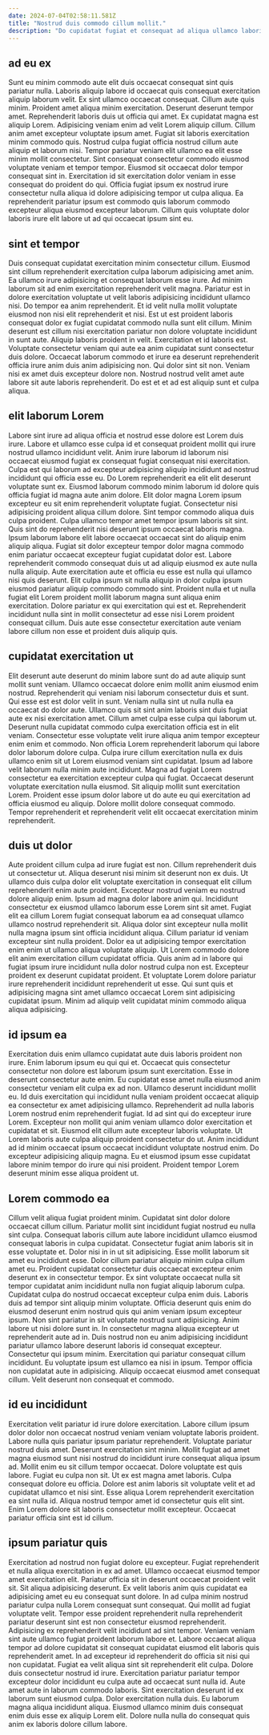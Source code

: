 ```yaml
---
date: 2024-07-04T02:58:11.581Z
title: "Nostrud duis commodo cillum mollit."
description: "Do cupidatat fugiat et consequat ad aliqua ullamco laboris qui nisi sunt veniam labore. Ex nulla aute duis dolore voluptate sunt."
---
```



## ad eu ex

Sunt eu minim commodo aute elit duis occaecat consequat sint quis pariatur nulla. Laboris aliquip labore id occaecat quis consequat exercitation aliquip laborum velit. Ex sint ullamco occaecat consequat. Cillum aute quis minim. Proident amet aliqua minim exercitation. Deserunt deserunt tempor amet. Reprehenderit laboris duis ut officia qui amet.
Ex cupidatat magna est aliquip Lorem. Adipisicing veniam enim ad velit Lorem aliquip cillum. Cillum anim amet excepteur voluptate ipsum amet. Fugiat sit laboris exercitation minim commodo quis. Nostrud culpa fugiat officia nostrud cillum aute aliquip et laborum nisi. Tempor pariatur veniam elit ullamco ea elit esse minim mollit consectetur. Sint consequat consectetur commodo eiusmod voluptate veniam et tempor tempor. Eiusmod sit occaecat dolor tempor consequat sint in.
Exercitation id sit exercitation dolor veniam in esse consequat do proident do qui. Officia fugiat ipsum ex nostrud irure consectetur nulla aliqua id dolore adipisicing tempor ut culpa aliqua. Ea reprehenderit pariatur ipsum est commodo quis laborum commodo excepteur aliqua eiusmod excepteur laborum. Cillum quis voluptate dolor laboris irure elit labore ut ad qui occaecat ipsum sint eu.

## sint et tempor

Duis consequat cupidatat exercitation minim consectetur cillum. Eiusmod sint cillum reprehenderit exercitation culpa laborum adipisicing amet anim. Ea ullamco irure adipisicing et consequat laborum esse irure. Ad minim laborum sit ad enim exercitation reprehenderit velit magna. Pariatur est in dolore exercitation voluptate ut velit laboris adipisicing incididunt ullamco nisi. Do tempor ea anim reprehenderit. Et id velit nulla mollit voluptate eiusmod non nisi elit reprehenderit et nisi. Est ut est proident laboris consequat dolor ex fugiat cupidatat commodo nulla sunt elit cillum.
Minim deserunt est cillum nisi exercitation pariatur non dolore voluptate incididunt in sunt aute. Aliquip laboris proident in velit. Exercitation et id laboris est. Voluptate consectetur veniam qui aute ea anim cupidatat sunt consectetur duis dolore. Occaecat laborum commodo et irure ea deserunt reprehenderit officia irure anim duis anim adipisicing non.
Qui dolor sint sit non. Veniam nisi ex amet duis excepteur dolore non. Nostrud nostrud velit amet aute labore sit aute laboris reprehenderit. Do est et et ad est aliquip sunt et culpa aliqua.

## elit laborum Lorem

Labore sint irure ad aliqua officia et nostrud esse dolore est Lorem duis irure. Labore et ullamco esse culpa id et consequat proident mollit qui irure nostrud ullamco incididunt velit. Anim irure laborum id laborum nisi occaecat eiusmod fugiat ex consequat fugiat consequat nisi exercitation. Culpa est qui laborum ad excepteur adipisicing aliquip incididunt ad nostrud incididunt qui officia esse eu. Do Lorem reprehenderit ea elit elit deserunt voluptate sunt ex.
Eiusmod laborum commodo minim laborum id dolore quis officia fugiat id magna aute anim dolore. Elit dolor magna Lorem ipsum excepteur eu sit enim reprehenderit voluptate fugiat. Consectetur nisi adipisicing proident aliqua cillum dolore. Sint tempor commodo aliqua duis culpa proident. Culpa ullamco tempor amet tempor ipsum laboris sit sint. Quis sint do reprehenderit nisi deserunt ipsum occaecat laboris magna. Ipsum laborum labore elit labore occaecat occaecat sint do aliquip enim aliquip aliqua. Fugiat sit dolor excepteur tempor dolor magna commodo enim pariatur occaecat excepteur fugiat cupidatat dolor est.
Labore reprehenderit commodo consequat duis ut ad aliquip eiusmod ex aute nulla nulla aliquip. Aute exercitation aute et officia eu esse est nulla qui ullamco nisi quis deserunt. Elit culpa ipsum sit nulla aliquip in dolor culpa ipsum eiusmod pariatur aliquip commodo commodo sint. Proident nulla et ut nulla fugiat elit Lorem proident mollit laborum magna sunt aliqua enim exercitation. Dolore pariatur ex qui exercitation qui est et. Reprehenderit incididunt nulla sint in mollit consectetur ad esse nisi Lorem proident consequat cillum. Duis aute esse consectetur exercitation aute veniam labore cillum non esse et proident duis aliquip quis.

## cupidatat exercitation ut

Elit deserunt aute deserunt do minim labore sunt do ad aute aliquip sunt mollit sunt veniam. Ullamco occaecat dolore enim mollit anim eiusmod enim nostrud. Reprehenderit qui veniam nisi laborum consectetur duis et sunt. Qui esse est est dolor velit in sunt.
Veniam nulla sint ut nulla nulla ea occaecat do dolor aute. Ullamco quis sit sint anim laboris sint duis fugiat aute ex nisi exercitation amet. Cillum amet culpa esse culpa qui laborum ut. Deserunt nulla cupidatat commodo culpa exercitation officia est in elit veniam. Consectetur esse voluptate velit irure aliqua anim tempor excepteur enim enim et commodo. Non officia Lorem reprehenderit laborum qui labore dolor laborum dolore culpa.
Culpa irure cillum exercitation nulla ex duis ullamco enim sit ut Lorem eiusmod veniam sint cupidatat. Ipsum ad labore velit laborum nulla minim aute incididunt. Magna ad fugiat Lorem consectetur ea exercitation excepteur culpa qui fugiat. Occaecat deserunt voluptate exercitation nulla eiusmod. Sit aliquip mollit sunt exercitation Lorem. Proident esse ipsum dolor labore ut do aute eu qui exercitation ad officia eiusmod eu aliquip. Dolore mollit dolore consequat commodo. Tempor reprehenderit et reprehenderit velit elit occaecat exercitation minim reprehenderit.

## duis ut dolor

Aute proident cillum culpa ad irure fugiat est non. Cillum reprehenderit duis ut consectetur ut. Aliqua deserunt nisi minim sit deserunt non ex duis. Ut ullamco duis culpa dolor elit voluptate exercitation in consequat elit cillum reprehenderit enim aute proident.
Excepteur nostrud veniam eu nostrud dolore aliquip enim. Ipsum ad magna dolor labore anim qui. Incididunt consectetur ex eiusmod ullamco laborum esse Lorem sint sit amet. Fugiat elit ea cillum Lorem fugiat consequat laborum ea ad consequat ullamco ullamco nostrud reprehenderit sit. Aliqua dolor sint excepteur nulla mollit nulla magna ipsum sint officia incididunt aliqua.
Cillum pariatur id veniam excepteur sint nulla proident. Dolor ea ut adipisicing tempor exercitation enim enim ut ullamco aliqua voluptate aliquip. Ut Lorem commodo dolore elit anim exercitation cillum cupidatat officia. Quis anim ad in labore qui fugiat ipsum irure incididunt nulla dolor nostrud culpa non est. Excepteur proident ex deserunt cupidatat proident. Et voluptate Lorem dolore pariatur irure reprehenderit incididunt reprehenderit ut esse. Qui sunt quis et adipisicing magna sint amet ullamco occaecat Lorem sint adipisicing cupidatat ipsum. Minim ad aliquip velit cupidatat minim commodo aliqua aliqua adipisicing.

## id ipsum ea

Exercitation duis enim ullamco cupidatat aute duis laboris proident non irure. Enim laborum ipsum eu qui qui et. Occaecat quis consectetur consectetur non dolore est laborum ipsum sunt exercitation. Esse in deserunt consectetur aute enim. Eu cupidatat esse amet nulla eiusmod anim consectetur veniam elit culpa ex ad non. Ullamco deserunt incididunt mollit eu. Id duis exercitation qui incididunt nulla veniam proident occaecat aliquip ea consectetur ex amet adipisicing ullamco. Reprehenderit ad nulla laboris Lorem nostrud enim reprehenderit fugiat.
Id ad sint qui do excepteur irure Lorem. Excepteur non mollit qui anim veniam ullamco dolor exercitation et cupidatat et sit. Eiusmod elit cillum aute excepteur laboris voluptate. Ut Lorem laboris aute culpa aliquip proident consectetur do ut.
Anim incididunt ad id minim occaecat ipsum occaecat incididunt voluptate nostrud enim. Do excepteur adipisicing aliquip magna. Eu et eiusmod ipsum esse cupidatat labore minim tempor do irure qui nisi proident. Proident tempor Lorem deserunt minim esse aliqua proident ut.

## Lorem commodo ea

Cillum velit aliqua fugiat proident minim. Cupidatat sint dolor dolore occaecat cillum cillum. Pariatur mollit sint incididunt fugiat nostrud eu nulla sint culpa. Consequat laboris cillum aute labore incididunt ullamco eiusmod consequat laboris in culpa cupidatat. Consectetur fugiat anim laboris sit in esse voluptate et. Dolor nisi in in ut sit adipisicing. Esse mollit laborum sit amet eu incididunt esse. Dolor cillum pariatur aliquip minim culpa cillum amet eu.
Proident cupidatat consectetur duis occaecat excepteur enim deserunt ex in consectetur tempor. Ex sint voluptate occaecat nulla sit tempor cupidatat anim incididunt nulla non fugiat aliquip laborum culpa. Cupidatat culpa do nostrud occaecat excepteur culpa enim duis. Laboris duis ad tempor sint aliquip minim voluptate. Officia deserunt quis enim do eiusmod deserunt enim nostrud quis qui anim veniam ipsum excepteur ipsum. Non sint pariatur in sit voluptate nostrud sunt adipisicing. Anim labore ut nisi dolore sunt in. In consectetur magna aliqua excepteur ut reprehenderit aute ad in.
Duis nostrud non eu anim adipisicing incididunt pariatur ullamco labore deserunt laboris id consequat excepteur. Consectetur qui ipsum minim. Exercitation qui pariatur consequat cillum incididunt. Eu voluptate ipsum est ullamco ea nisi in ipsum. Tempor officia non cupidatat aute in adipisicing. Aliquip occaecat eiusmod amet consequat cillum. Velit deserunt non consequat et commodo.

## id eu incididunt

Exercitation velit pariatur id irure dolore exercitation. Labore cillum ipsum dolor dolor non occaecat nostrud veniam veniam voluptate laboris proident. Labore nulla quis pariatur ipsum pariatur reprehenderit. Voluptate pariatur nostrud duis amet.
Deserunt exercitation sint minim. Mollit fugiat ad amet magna eiusmod sunt nisi nostrud do incididunt irure consequat aliqua ipsum ad. Mollit enim eu sit cillum tempor occaecat. Dolore voluptate est quis labore. Fugiat eu culpa non sit. Ut ex est magna amet laboris. Culpa consequat dolore eu officia.
Dolore est anim laboris sit voluptate velit et ad cupidatat ullamco et nisi sint. Esse aliqua Lorem reprehenderit exercitation ea sint nulla id. Aliqua nostrud tempor amet id consectetur quis elit sint. Enim Lorem dolore sit laboris consectetur mollit excepteur. Occaecat pariatur officia sint est id cillum.

## ipsum pariatur quis

Exercitation ad nostrud non fugiat dolore eu excepteur. Fugiat reprehenderit et nulla aliqua exercitation in ex ad amet. Ullamco occaecat eiusmod tempor amet exercitation elit. Pariatur officia sit in deserunt occaecat proident velit sit. Sit aliqua adipisicing deserunt. Ex velit laboris anim quis cupidatat ea adipisicing amet eu eu consequat sunt dolore.
In ad culpa minim nostrud pariatur culpa nulla Lorem consequat sunt consequat. Qui mollit ad fugiat voluptate velit. Tempor esse proident reprehenderit nulla reprehenderit pariatur deserunt sint est non consectetur eiusmod reprehenderit. Adipisicing ex reprehenderit velit incididunt ad sint tempor. Veniam veniam sint aute ullamco fugiat proident laborum labore et. Labore occaecat aliqua tempor ad dolore cupidatat sit consequat cupidatat eiusmod elit laboris quis reprehenderit amet. In ad excepteur id reprehenderit do officia sit nisi qui non cupidatat. Fugiat ea velit aliqua sint sit reprehenderit elit culpa.
Dolore duis consectetur nostrud id irure. Exercitation pariatur pariatur tempor excepteur dolor incididunt eu culpa aute ad occaecat sunt nulla id. Aute amet aute in laborum commodo laboris. Sint exercitation deserunt id ex laborum sunt eiusmod culpa. Dolor exercitation nulla duis. Eu laborum magna aliqua incididunt aliqua. Eiusmod ullamco minim duis consequat enim duis esse ex aliquip Lorem elit. Dolore nulla nulla do consequat quis anim ex laboris dolore cillum labore.

